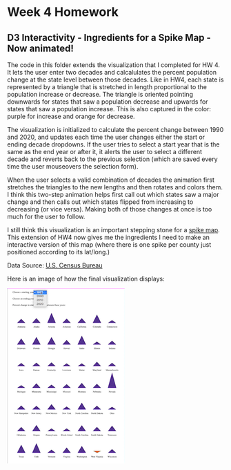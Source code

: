 
Week 4 Homework
===============

D3 Interactivity - Ingredients for a Spike Map - Now animated!
---------------------

The code in this folder extends the visualization that I completed for HW 4. It
lets the user enter two decades and calcalulates the percent population change at the
state level between those decades. Like in HW4, each state is represented by a triangle that is stretched in
length proportional to the population increase or decrease. The triangle is
oriented pointing downwards for states that saw a population decrease and
upwards for states that saw a population increase. This is also captured in the
color: purple for increase and orange for decrease.

The visualization is initialized to calculate the percent change between
1990 and 2020, and updates each time the user changes either the start or
ending decade dropdowns. If the user tries to select a start year that is the
same as the end year or after it, it alerts the user to select a different
decade and reverts back to the previous selection (which are saved every time
the user mouseovers the selection form).

When the user selects a valid combination of decades the animation first
stretches the triangles to the new lengths and then rotates and colors them. I
think this two-step animation helps first call out which states saw a major change and
then calls out which states flipped from increasing to decreasing (or vice
versa). Making both of those changes at once is too much for the user to
follow.

I still think this visualization is an important stepping
stone for a [spike map](https://blog.datawrapper.de/spikemaps/). This extension
of HW4 now gives me the ingredients I need to make an interactive version of
this map (where there is one spike per county just positioned according to its lat/long.)

Data Source: [U.S. Census Bureau](https://www.census.gov/data/tables/2020/dec/2020-apportionment-data.html)

Here is an image of how the final visualization displays:

![final_plot](animated-viz.gif "Animated visualization")
